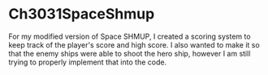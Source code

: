 # Ch3031SpaceShmup

For my modified version of Space SHMUP, I created a scoring system to keep track of the player's score and high score. I also wanted to make it so that the enemy ships were able to shoot the hero ship, however I am still trying to properly implement that into the code.